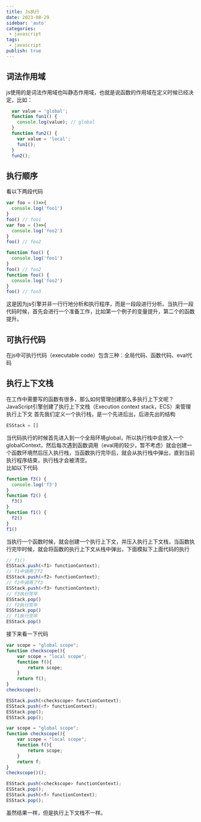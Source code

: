 ```yaml
---
title: Js执行
date: 2023-08-29
sidebar: 'auto'
categories:
 - javascript
tags:
 - javascript
publish: true
---
```


## 词法作用域
js使用的是词法作用域也叫静态作用域，也就是说函数的作用域在定义时候已经决定，比如：
```js
  var value = 'global';
  function fun1() {
    console.log(value); // global
  }
  function fun2() {
    var value = 'local';
    fun1();
  }
  fun2();
```

## 执行顺序
看以下两段代码
```js
var foo = ()=>{
  console.log('foo1')
}
foo() // foo1
var foo = ()=>{
  console.log('foo2')
}
foo() // foo2
```

```js
function foo() {
  console.log('foo1')
}
foo() // foo2
function foo() {
  console.log('foo2')
}
foo() // foo3
```
这是因为js引擎并非一行行地分析和执行程序，而是一段段进行分析。当执行一段代码时候，首先会进行一个准备工作，比如第一个例子的变量提升，第二个的函数提升。

## 可执行代码
在js中可执行代码（executable code）包含三种：全局代码、函数代码、eval代码

## 执行上下文栈
在工作中需要写的函数有很多，那么如何管理创建那么多执行上下文呢？
JavaScript引擎创建了执行上下文栈（Execution context stack，ECS）来管理执行上下文
首先我们定义一个执行栈，是一个先进后出，后进先出的结构
```js
ESStack = []
```
当代码执行的时候首先进入到一个全局环境global，所以执行栈中会放入一个globalContext，然后每次遇到函数调用（eval用的较少，暂不考虑）就会创建一个函数环境然后压入执行栈，当函数执行完毕后，就会从执行栈中弹出，直到当前执行程序结束，执行栈才会被清空。<br />
比如以下代码
```js
function f3() {
  console.log('f3')
}
function f2() {
  f3()
}
function f1() {
  f2()
}
f1()
```
当执行一个函数时候，就会创建一个执行上下文，并压入执行上下文栈，当函数执行完毕时候，就会将函数的执行上下文从栈中弹出，下面模拟下上面代码的执行
```js
// f1()
ESStack.push(<f1> functionContext);
// f1中调用了f2
ESStack.push(<f2> functionContext);
// f2中调用了f3
ESStack.push(<f3> functionContext);
// f3执行完毕
ESStack.pop()
// f2执行完毕
ESStack.pop()
// f1执行完毕
ESStack.pop()
```
接下来看一下代码
```js
var scope = "global scope";
function checkscope(){
    var scope = "local scope";
    function f(){
        return scope;
    }
    return f();
}
checkscope();
```
```js
ESStack.push(<checkscope> functionContext);
ESStack.push(<f> functionContext);
ESStack.pop();
ESStack.pop();
```

```js
var scope = "global scope";
function checkscope(){
    var scope = "local scope";
    function f(){
        return scope;
    }
    return f;
}
checkscope()();
```
```js
ESStack.push(<checkscope> functionContext);
ESStack.pop();
ESStack.push(<f> functionContext);
ESStack.pop();
```
虽然结果一样，但是执行上下文栈不一样。







